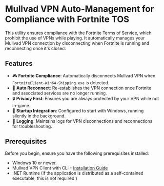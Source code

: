 # Mullvad VPN Auto-Management for Compliance with Fortnite TOS

This utility ensures compliance with the Fortnite Terms of Service, which prohibit the use of VPNs while playing. It automatically manages your Mullvad VPN connection by disconnecting when Fortnite is running and reconnecting once it's closed.

## Features

- 🎮 **Fortnite Compliance**: Automatically disconnects Mullvad VPN when `FortniteClient-Win64-Shipping.exe` is detected.
- 🔄 **Auto Reconnect**: Re-establishes the VPN connection once Fortnite and associated services are no longer running.
- 🔒 **Privacy First**: Ensures you are always protected by your VPN while not in-game.
- 🚀 **Startup Integration**: Configured to start with Windows, running silently in the background.
- 📝 **Logging**: Maintains logs for VPN disconnections and reconnections for troubleshooting.

## Prerequisites

Before you begin, ensure you have the following prerequisites installed:
- Windows 10 or newer.
- Mullvad VPN Client with CLI - [Installation Guide](https://mullvad.net/en/help/how-use-mullvad-cli/)
- .NET Runtime (If the application is distributed as a self-contained executable, this is not required.)
